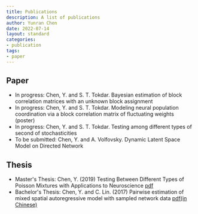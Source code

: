 ```yaml
---
title: Publications
description: A list of publications
author: Yunran Chen
date: 2022-07-14
layout: standard
categories:
- publication
tags:
- paper
---
```


## Paper

- In progress: Chen, Y. and S. T. Tokdar. Bayesian estimation of block correlation matrices with an unknown block assignment
- In progress: Chen, Y. and S. T. Tokdar. Modeling neural population coordination via a block correlation matrix of fluctuating weights (poster)
- In progress: Chen, Y. and S. T. Tokdar. Testing among different types of second of stochasticities
- To be submitted: Chen, Y. and A. Volfovsky. Dynamic Latent Space Model on Directed Network

## Thesis

- Master's Thesis: Chen, Y. (2019) Testing Between Different Types of Poisson Mixtures with Applications to Neuroscience [pdf](https://dukespace.lib.duke.edu/dspace/handle/10161/18892)
- Bachelor's Thesis: Chen, Y. and C. Lin. (2017) Pairwise estimation of mixed spatial autoregressive model with sampled network data [pdf(in Chinese)](/thesis/bthesis.pdf)